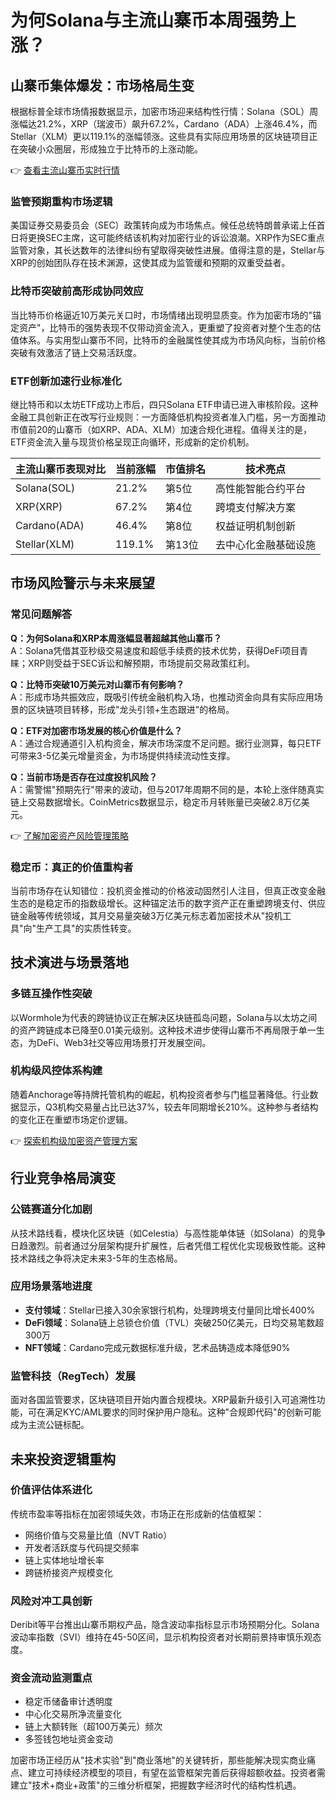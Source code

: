 # 为何Solana与主流山寨币本周强势上涨？

## 山寨币集体爆发：市场格局生变

根据标普全球市场情报数据显示，加密市场迎来结构性行情：Solana（SOL）周涨幅达21.2%，XRP（瑞波币）飙升67.2%，Cardano（ADA）上涨46.4%，而Stellar（XLM）更以119.1%的涨幅领涨。这些具有实际应用场景的区块链项目正在突破小众圈层，形成独立于比特币的上涨动能。

👉 [查看主流山寨币实时行情](https://bit.ly/okx_welcome)

### 监管预期重构市场逻辑
美国证券交易委员会（SEC）政策转向成为市场焦点。候任总统特朗普承诺上任首日将更换SEC主席，这可能终结该机构对加密行业的诉讼浪潮。XRP作为SEC重点监管对象，其长达数年的法律纠纷有望取得突破性进展。值得注意的是，Stellar与XRP的创始团队存在技术渊源，这使其成为监管缓和预期的双重受益者。

### 比特币突破前高形成协同效应
当比特币价格逼近10万美元关口时，市场情绪出现明显质变。作为加密市场的"锚定资产"，比特币的强势表现不仅带动资金流入，更重塑了投资者对整个生态的估值体系。与实用型山寨币不同，比特币的金融属性使其成为市场风向标，当前价格突破有效激活了链上交易活跃度。

### ETF创新加速行业标准化
继比特币和以太坊ETF成功上市后，四只Solana ETF申请已进入审核阶段。这种金融工具创新正在改写行业规则：一方面降低机构投资者准入门槛，另一方面推动市值前20的山寨币（如XRP、ADA、XLM）加速合规化进程。值得关注的是，ETF资金流入量与现货价格呈现正向循环，形成新的定价机制。

| 主流山寨币表现对比 | 当前涨幅 | 市值排名 | 技术亮点 |
|--------------------|----------|----------|----------|
| Solana(SOL)        | 21.2%    | 第5位    | 高性能智能合约平台 |
| XRP(XRP)           | 67.2%    | 第4位    | 跨境支付解决方案 |
| Cardano(ADA)       | 46.4%    | 第8位    | 权益证明机制创新 |
| Stellar(XLM)       | 119.1%   | 第13位   | 去中心化金融基础设施 |

## 市场风险警示与未来展望

### 常见问题解答
**Q：为何Solana和XRP本周涨幅显著超越其他山寨币？**  
A：Solana凭借其亚秒级交易速度和超低手续费的技术优势，获得DeFi项目青睐；XRP则受益于SEC诉讼和解预期，市场提前交易政策红利。

**Q：比特币突破10万美元对山寨币有何影响？**  
A：形成市场共振效应，既吸引传统金融机构入场，也推动资金向具有实际应用场景的区块链项目转移，形成"龙头引领+生态跟进"的格局。

**Q：ETF对加密市场发展的核心价值是什么？**  
A：通过合规通道引入机构资金，解决市场深度不足问题。据行业测算，每只ETF可带来3-5亿美元增量资金，为市场提供持续流动性支撑。

**Q：当前市场是否存在过度投机风险？**  
A：需警惕"预期先行"带来的波动，但与2017年周期不同的是，本轮上涨伴随真实链上交易数据增长。CoinMetrics数据显示，稳定币月转账量已突破2.8万亿美元。

👉 [了解加密资产风险管理策略](https://bit.ly/okx_welcome)

### 稳定币：真正的价值重构者
当前市场存在认知错位：投机资金推动的价格波动固然引人注目，但真正改变金融生态的是稳定币的指数级增长。这种锚定法币的数字资产正在重塑跨境支付、供应链金融等传统领域，其月交易量突破3万亿美元标志着加密技术从"投机工具"向"生产工具"的实质性转变。

## 技术演进与场景落地

### 多链互操作性突破
以Wormhole为代表的跨链协议正在解决区块链孤岛问题，Solana与以太坊之间的资产跨链成本已降至0.01美元级别。这种技术进步使得山寨币不再局限于单一生态，为DeFi、Web3社交等应用场景打开发展空间。

### 机构级风控体系构建
随着Anchorage等持牌托管机构的崛起，机构投资者参与门槛显著降低。行业数据显示，Q3机构交易量占比已达37%，较去年同期增长210%。这种参与者结构的变化正在重塑市场定价逻辑。

👉 [探索机构级加密资产管理方案](https://bit.ly/okx_welcome)

## 行业竞争格局演变

### 公链赛道分化加剧
从技术路线看，模块化区块链（如Celestia）与高性能单体链（如Solana）的竞争日趋激烈。前者通过分层架构提升扩展性，后者凭借工程优化实现极致性能。这种技术路线之争将决定未来3-5年的生态格局。

### 应用场景落地进度
- **支付领域**：Stellar已接入30余家银行机构，处理跨境支付量同比增长400%
- **DeFi领域**：Solana链上总锁仓价值（TVL）突破250亿美元，日均交易笔数超300万
- **NFT领域**：Cardano完成元数据标准升级，艺术品铸造成本降低90%

### 监管科技（RegTech）发展
面对各国监管要求，区块链项目开始内置合规模块。XRP最新升级引入可追溯性功能，可在满足KYC/AML要求的同时保护用户隐私。这种"合规即代码"的创新可能成为主流公链标配。

## 未来投资逻辑重构

### 价值评估体系进化
传统市盈率等指标在加密领域失效，市场正在形成新的估值框架：
- 网络价值与交易量比值（NVT Ratio）
- 开发者活跃度与代码提交频率
- 链上实体地址增长率
- 跨链桥接资产规模变化

### 风险对冲工具创新
Deribit等平台推出山寨币期权产品，隐含波动率指标显示市场预期分化。Solana波动率指数（SVI）维持在45-50区间，显示机构投资者对长期前景持审慎乐观态度。

### 资金流动监测重点
- 稳定币储备审计透明度
- 中心化交易所净流量变化
- 链上大额转账（超100万美元）频次
- 多签钱包地址资金变动

加密市场正经历从"技术实验"到"商业落地"的关键转折，那些能解决现实商业痛点、建立可持续经济模型的项目，有望在监管框架完善后获得超额收益。投资者需建立"技术+商业+政策"的三维分析框架，把握数字经济时代的结构性机遇。